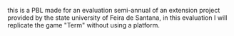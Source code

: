 this is a PBL made for an evaluation semi-annual of an extension project provided by the state university of Feira de Santana, in this evaluation I will replicate the game "Term" without using a platform.
